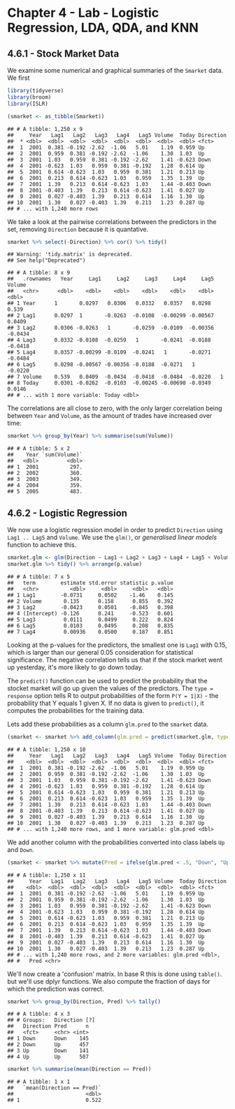 # Chapter 4 - Lab - Logistic Regression, LDA, QDA, and KNN

## 4.6.1 - Stock Market Data

We examine some numerical and graphical summaries of the `Smarket` data. We first   


```r
library(tidyverse)
library(broom)
library(ISLR)
```


```r
(smarket <- as_tibble(Smarket))
```

```
## # A tibble: 1,250 x 9
##     Year   Lag1   Lag2   Lag3   Lag4   Lag5 Volume  Today Direction
##  * <dbl>  <dbl>  <dbl>  <dbl>  <dbl>  <dbl>  <dbl>  <dbl> <fct>    
##  1  2001  0.381 -0.192 -2.62  -1.06   5.01    1.19  0.959 Up       
##  2  2001  0.959  0.381 -0.192 -2.62  -1.06    1.30  1.03  Up       
##  3  2001  1.03   0.959  0.381 -0.192 -2.62    1.41 -0.623 Down     
##  4  2001 -0.623  1.03   0.959  0.381 -0.192   1.28  0.614 Up       
##  5  2001  0.614 -0.623  1.03   0.959  0.381   1.21  0.213 Up       
##  6  2001  0.213  0.614 -0.623  1.03   0.959   1.35  1.39  Up       
##  7  2001  1.39   0.213  0.614 -0.623  1.03    1.44 -0.403 Down     
##  8  2001 -0.403  1.39   0.213  0.614 -0.623   1.41  0.027 Up       
##  9  2001  0.027 -0.403  1.39   0.213  0.614   1.16  1.30  Up       
## 10  2001  1.30   0.027 -0.403  1.39   0.213   1.23  0.287 Up       
## # ... with 1,240 more rows
```

We take a look at the pairwise correlations between the predictors in the set, removing `Direction` because it is quantative.

```r
smarket %>% select(-Direction) %>% cor() %>% tidy()
```

```
## Warning: 'tidy.matrix' is deprecated.
## See help("Deprecated")
```

```
## # A tibble: 8 x 9
##   .rownames   Year     Lag1     Lag2     Lag3     Lag4     Lag5  Volume
##   <chr>      <dbl>    <dbl>    <dbl>    <dbl>    <dbl>    <dbl>   <dbl>
## 1 Year      1       0.0297   0.0306   0.0332   0.0357   0.0298   0.539 
## 2 Lag1      0.0297  1       -0.0263  -0.0108  -0.00299 -0.00567  0.0409
## 3 Lag2      0.0306 -0.0263   1       -0.0259  -0.0109  -0.00356 -0.0434
## 4 Lag3      0.0332 -0.0108  -0.0259   1       -0.0241  -0.0188  -0.0418
## 5 Lag4      0.0357 -0.00299 -0.0109  -0.0241   1       -0.0271  -0.0484
## 6 Lag5      0.0298 -0.00567 -0.00356 -0.0188  -0.0271   1       -0.0220
## 7 Volume    0.539   0.0409  -0.0434  -0.0418  -0.0484  -0.0220   1     
## 8 Today     0.0301 -0.0262  -0.0103  -0.00245 -0.00690 -0.0349   0.0146
## # ... with 1 more variable: Today <dbl>
```

The correlations are all close to zero, with the only larger correlation being between `Year` and `Volume`, as the amount of trades have increased over time:

```r
smarket %>% group_by(Year) %>% summarise(sum(Volume))
```

```
## # A tibble: 5 x 2
##    Year `sum(Volume)`
##   <dbl>         <dbl>
## 1  2001          297.
## 2  2002          360.
## 3  2003          349.
## 4  2004          359.
## 5  2005          483.
```

## 4.6.2 - Logistic Regression

We now use a logistic regression model in order to predict `Direction` using `Lag1 .. Lag5` and `Volume`. We use the `glm()`, or *generalised linear models* function to achieve this.


```r
smarket.glm <- glm(Direction ~ Lag1 + Lag2 + Lag3 + Lag4 + Lag5 + Volume, smarket, family = binomial)
smarket.glm %>% tidy() %>% arrange(p.value)
```

```
## # A tibble: 7 x 5
##   term        estimate std.error statistic p.value
##   <chr>          <dbl>     <dbl>     <dbl>   <dbl>
## 1 Lag1        -0.0731     0.0502    -1.46    0.145
## 2 Volume       0.135      0.158      0.855   0.392
## 3 Lag2        -0.0423     0.0501    -0.845   0.398
## 4 (Intercept) -0.126      0.241     -0.523   0.601
## 5 Lag3         0.0111     0.0499     0.222   0.824
## 6 Lag5         0.0103     0.0495     0.208   0.835
## 7 Lag4         0.00936    0.0500     0.187   0.851
```

Looking at the p-values for the predictors, the smallest one is `Lag1` with 0.15, which is larger than our general 0.05 consideration for statistical significance. The negative correlation tells us that if the stock market went up yesterday, it's more likely to go down today.

The `predict()` function can be used to predict the probability that the stocket market will go up given the values of the predictors. The `type = response` option tells R to output probabilities of the form `P(Y = 1|X)` - the probability that Y equals 1 given X. If no data is given to `predict()`, it computes the probabilities for the training data.

Lets add these probabilities as a column `glm.pred` to the `smarket` data.


```r
(smarket <- smarket %>% add_column(glm.pred = predict(smarket.glm, type = "response")))
```

```
## # A tibble: 1,250 x 10
##     Year   Lag1   Lag2   Lag3   Lag4   Lag5 Volume  Today Direction
##    <dbl>  <dbl>  <dbl>  <dbl>  <dbl>  <dbl>  <dbl>  <dbl> <fct>    
##  1  2001  0.381 -0.192 -2.62  -1.06   5.01    1.19  0.959 Up       
##  2  2001  0.959  0.381 -0.192 -2.62  -1.06    1.30  1.03  Up       
##  3  2001  1.03   0.959  0.381 -0.192 -2.62    1.41 -0.623 Down     
##  4  2001 -0.623  1.03   0.959  0.381 -0.192   1.28  0.614 Up       
##  5  2001  0.614 -0.623  1.03   0.959  0.381   1.21  0.213 Up       
##  6  2001  0.213  0.614 -0.623  1.03   0.959   1.35  1.39  Up       
##  7  2001  1.39   0.213  0.614 -0.623  1.03    1.44 -0.403 Down     
##  8  2001 -0.403  1.39   0.213  0.614 -0.623   1.41  0.027 Up       
##  9  2001  0.027 -0.403  1.39   0.213  0.614   1.16  1.30  Up       
## 10  2001  1.30   0.027 -0.403  1.39   0.213   1.23  0.287 Up       
## # ... with 1,240 more rows, and 1 more variable: glm.pred <dbl>
```

We add another column with the probabilities converted into class labels `Up` and `Down`.


```r
(smarket <- smarket %>% mutate(Pred = ifelse(glm.pred < .5, "Down", "Up")))
```

```
## # A tibble: 1,250 x 11
##     Year   Lag1   Lag2   Lag3   Lag4   Lag5 Volume  Today Direction
##    <dbl>  <dbl>  <dbl>  <dbl>  <dbl>  <dbl>  <dbl>  <dbl> <fct>    
##  1  2001  0.381 -0.192 -2.62  -1.06   5.01    1.19  0.959 Up       
##  2  2001  0.959  0.381 -0.192 -2.62  -1.06    1.30  1.03  Up       
##  3  2001  1.03   0.959  0.381 -0.192 -2.62    1.41 -0.623 Down     
##  4  2001 -0.623  1.03   0.959  0.381 -0.192   1.28  0.614 Up       
##  5  2001  0.614 -0.623  1.03   0.959  0.381   1.21  0.213 Up       
##  6  2001  0.213  0.614 -0.623  1.03   0.959   1.35  1.39  Up       
##  7  2001  1.39   0.213  0.614 -0.623  1.03    1.44 -0.403 Down     
##  8  2001 -0.403  1.39   0.213  0.614 -0.623   1.41  0.027 Up       
##  9  2001  0.027 -0.403  1.39   0.213  0.614   1.16  1.30  Up       
## 10  2001  1.30   0.027 -0.403  1.39   0.213   1.23  0.287 Up       
## # ... with 1,240 more rows, and 2 more variables: glm.pred <dbl>,
## #   Pred <chr>
```

We'll now create a 'confusion' matrix. In base R this is done using `table()`. but we'll use dplyr functions. We also compute the fraction of days for which the prediction was correct.

```r
smarket %>% group_by(Direction, Pred) %>% tally()
```

```
## # A tibble: 4 x 3
## # Groups:   Direction [?]
##   Direction Pred      n
##   <fct>     <chr> <int>
## 1 Down      Down    145
## 2 Down      Up      457
## 3 Up        Down    141
## 4 Up        Up      507
```

```r
smarket %>% summarise(mean(Direction == Pred))
```

```
## # A tibble: 1 x 1
##   `mean(Direction == Pred)`
##                       <dbl>
## 1                     0.522
```
